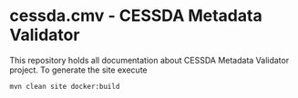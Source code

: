 # cessda.cmv - CESSDA Metadata Validator 

This repository holds all documentation about CESSDA Metadata Validator project. To generate the site execute

```
mvn clean site docker:build
```
